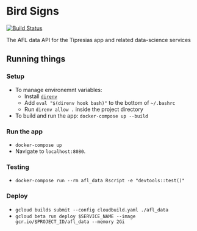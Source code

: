 # Bird Signs

[![Build Status](https://travis-ci.com/tipresias/bird-signs.svg?branch=master)](https://travis-ci.com/tipresias/bird-signs)

The AFL data API for the Tipresias app and related data-science services

## Running things

### Setup

- To manage environemnt variables:
    - Install [`direnv`](https://direnv.net/)
    - Add `eval "$(direnv hook bash)"` to the bottom of `~/.bashrc`
    - Run `direnv allow .` inside the project directory
- To build and run the app: `docker-compose up --build`

### Run the app

- `docker-compose up`
- Navigate to `localhost:8080`.

### Testing

- `docker-compose run --rm afl_data Rscript -e "devtools::test()"`

### Deploy

  - `gcloud builds submit --config cloudbuild.yaml ./afl_data`
  - `gcloud beta run deploy $SERVICE_NAME --image gcr.io/$PROJECT_ID/afl_data --memory 2Gi`
